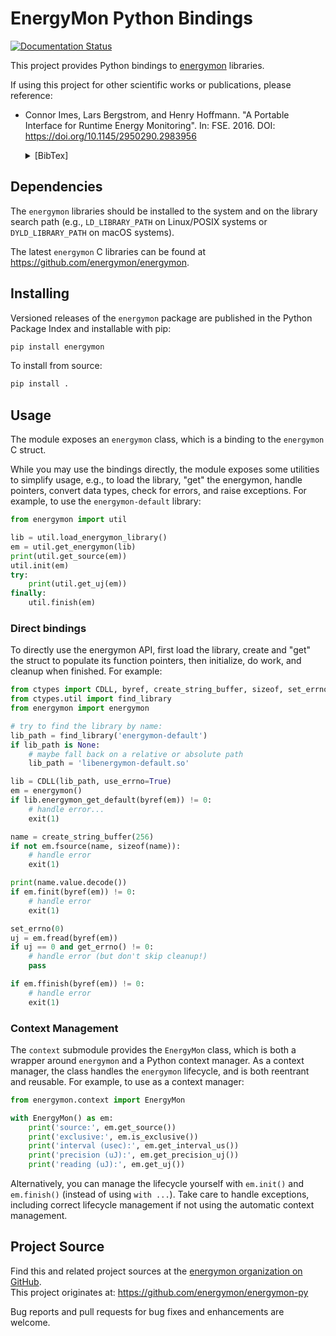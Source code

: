 # EnergyMon Python Bindings

[![Documentation Status](https://readthedocs.org/projects/energymon-py/badge/?version=latest)](https://energymon-py.readthedocs.io/en/latest/?badge=latest)

This project provides Python bindings to [energymon](https://github.com/energymon/energymon) libraries.

If using this project for other scientific works or publications, please reference:

* Connor Imes, Lars Bergstrom, and Henry Hoffmann. "A Portable Interface for Runtime Energy Monitoring". In: FSE. 2016. DOI: https://doi.org/10.1145/2950290.2983956
  <details>
  <summary>[BibTex]</summary>

  ```BibTex
  @inproceedings{imes2016energymon,
    author = {Imes, Connor and Bergstrom, Lars and Hoffmann, Henry},
    title = {A Portable Interface for Runtime Energy Monitoring},
    year = {2016},
    isbn = {9781450342186},
    publisher = {Association for Computing Machinery},
    address = {New York, NY, USA},
    url = {https://doi.org/10.1145/2950290.2983956},
    doi = {10.1145/2950290.2983956},
    booktitle = {Proceedings of the 2016 24th ACM SIGSOFT International Symposium on Foundations of Software Engineering},
    pages = {968–974},
    numpages = {7},
    keywords = {portable energy measurement},
    location = {Seattle, WA, USA},
    series = {FSE 2016}
  }
  ```


## Dependencies

The `energymon` libraries should be installed to the system and on the library search path (e.g., `LD_LIBRARY_PATH` on Linux/POSIX systems or `DYLD_LIBRARY_PATH` on macOS systems).

The latest `energymon` C libraries can be found at https://github.com/energymon/energymon.


## Installing

Versioned releases of the `energymon` package are published in the Python Package Index and installable with pip:

```sh
pip install energymon
```

To install from source:

```sh
pip install .
```


## Usage

The module exposes an `energymon` class, which is a binding to the `energymon` C struct.

While you may use the bindings directly, the module exposes some utilities to simplify usage, e.g., to load the library, "get" the energymon, handle pointers, convert data types, check for errors, and raise exceptions.
For example, to use the `energymon-default` library:

```Python
from energymon import util

lib = util.load_energymon_library()
em = util.get_energymon(lib)
print(util.get_source(em))
util.init(em)
try:
    print(util.get_uj(em))
finally:
    util.finish(em)
```


### Direct bindings

To directly use the energymon API, first load the library, create and "get" the struct to populate its function pointers, then initialize, do work, and cleanup when finished.
For example:

```Python
from ctypes import CDLL, byref, create_string_buffer, sizeof, set_errno, get_errno
from ctypes.util import find_library
from energymon import energymon

# try to find the library by name:
lib_path = find_library('energymon-default')
if lib_path is None:
    # maybe fall back on a relative or absolute path
    lib_path = 'libenergymon-default.so'

lib = CDLL(lib_path, use_errno=True)
em = energymon()
if lib.energymon_get_default(byref(em)) != 0:
    # handle error...
    exit(1)

name = create_string_buffer(256)
if not em.fsource(name, sizeof(name)):
    # handle error
    exit(1)

print(name.value.decode())
if em.finit(byref(em)) != 0:
    # handle error
    exit(1)

set_errno(0)
uj = em.fread(byref(em))
if uj == 0 and get_errno() != 0:
    # handle error (but don't skip cleanup!)
    pass

if em.ffinish(byref(em)) != 0:
    # handle error
    exit(1)
```

### Context Management

The `context` submodule provides the `EnergyMon` class, which is both a wrapper around `energymon` and a Python context manager.
As a context manager, the class handles the `energymon` lifecycle, and is both reentrant and reusable.
For example, to use as a context manager:

```Python
from energymon.context import EnergyMon

with EnergyMon() as em:
    print('source:', em.get_source())
    print('exclusive:', em.is_exclusive())
    print('interval (usec):', em.get_interval_us())
    print('precision (uJ):', em.get_precision_uj())
    print('reading (uJ):', em.get_uj())
```

Alternatively, you can manage the lifecycle yourself with `em.init()` and `em.finish()` (instead of using `with ...`).
Take care to handle exceptions, including correct lifecycle management if not using the automatic context management.


## Project Source

Find this and related project sources at the [energymon organization on GitHub](https://github.com/energymon).  
This project originates at: https://github.com/energymon/energymon-py

Bug reports and pull requests for bug fixes and enhancements are welcome.
